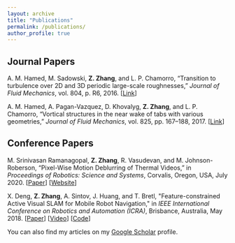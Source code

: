 ```yaml
---
layout: archive
title: "Publications"
permalink: /publications/
author_profile: true
---
```

## Journal Papers
A. M. Hamed, M. Sadowski, **Z. Zhang**, and L. P. Chamorro, “Transition to turbulence over 2D and 3D periodic large-scale roughnesses,” *Journal of Fluid Mechanics*, vol. 804, p. R6, 2016.
[[Link](https://doi.org/10.1017/jfm.2016.575)]

A. M. Hamed, A. Pagan-Vazquez, D. Khovalyg, **Z. Zhang**, and L. P. Chamorro, “Vortical structures in the near wake of tabs with various geometries,” *Journal of Fluid Mechanics*, vol. 825, pp. 167–188, 2017.
[[Link](https://doi.org/10.1017/jfm.2017.384)]

## Conference Papers
M. Srinivasan Ramanagopal, **Z. Zhang**, R. Vasudevan, and M. Johnson-Roberson, “Pixel-Wise Motion Deblurring of Thermal Videos,” in *Proceedings of Robotics: Science and Systems*, Corvalis, Oregon, USA, July 2020. [[Paper](http://www.roboticsproceedings.org/rss16/p022.html)] [[Website](https://fcav.engin.umich.edu/papers/pixelwise-deblurring)] 

X. Deng, **Z. Zhang**, A. Sintov, J. Huang, and T. Bretl, "Feature-constrained Active Visual SLAM for Mobile Robot Navigation," in *IEEE International Conference on Robotics and Automation (ICRA)*, Brisbance, Australia, May 2018. [[Paper](/files/ICRA_2018.pdf)] [[Video](https://www.youtube.com/watch?v=g87kNEiEKZk)] [[Code](https://github.com/XinkeAE/Active-ORB-SLAM2.git)] 

You can also find my articles on my [Google Scholar](https://scholar.google.com/citations?user=J1ub1esAAAAJ&hl=en) profile.


